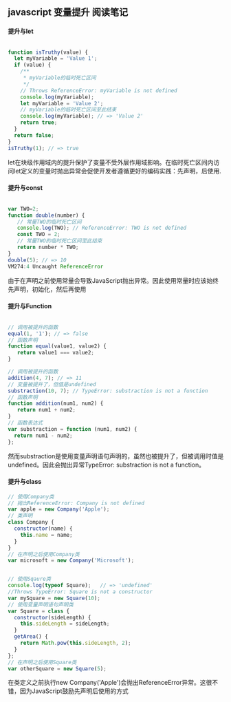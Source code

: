 ## javascript 变量提升 阅读笔记


#### 提升与let

```javascript

function isTruthy(value) {
  let myVariable = 'Value 1';
  if (value) {
    /**
     * myVariable的临时死亡区间
     */
    // Throws ReferenceError: myVariable is not defined
    console.log(myVariable);
    let myVariable = 'Value 2';
    // myVariable的临时死亡区间至此结束
    console.log(myVariable); // => 'Value 2'
    return true;
  }
  return false;
}
isTruthy(1); // => true

```

let在块级作用域内的提升保护了变量不受外层作用域影响。在临时死亡区间内访问let定义的变量时抛出异常会促使开发者遵循更好的编码实践：先声明，后使用.



#### 提升与const


```javascript

var TWO=2;
function double(number) {
   // 常量TWO的临时死亡区间
   console.log(TWO); // ReferenceError: TWO is not defined
   const TWO = 2;
   // 常量TWO的临时死亡区间至此结束
   return number * TWO;
}
double(5); // => 10
VM274:4 Uncaught ReferenceError

```

由于在声明之前使用常量会导致JavaScript抛出异常。因此使用常量时应该始终先声明，初始化，然后再使用



#### 提升与Function

```javascript

// 调用被提升的函数
equal(1, '1'); // => false
// 函数声明
function equal(value1, value2) {
   return value1 === value2;
}

// 调用被提升的函数
addition(4, 7); // => 11
// 变量被提升了，但值是undefined
substraction(10, 7); // TypeError: substraction is not a function
// 函数声明
function addition(num1, num2) {
   return num1 + num2;
}
// 函数表达式
var substraction = function (num1, num2) {
  return num1 - num2;
};
```
然而substraction是使用变量声明语句声明的，虽然也被提升了，但被调用时值是undefined。因此会抛出异常TypeError: substraction is not a function。



#### 提升与class

```javascript
// 使用Company类
// 抛出ReferenceError: Company is not defined
var apple = new Company('Apple');
// 类声明
class Company {
  constructor(name) {
    this.name = name;
  }
}
// 在声明之后使用Company类
var microsoft = new Company('Microsoft');


// 使用Sqaure类
console.log(typeof Square);   // => 'undefined'
//Throws TypeError: Square is not a constructor
var mySquare = new Square(10);
// 使用变量声明语句声明类
var Square = class {
  constructor(sideLength) {
    this.sideLength = sideLength;
  }
  getArea() {
    return Math.pow(this.sideLength, 2);
  }
};
// 在声明之后使用Square类
var otherSquare = new Square(5);

```
在类定义之前执行new Company('Apple')会抛出ReferenceError异常。这很不错，因为JavaScript鼓励先声明后使用的方式
